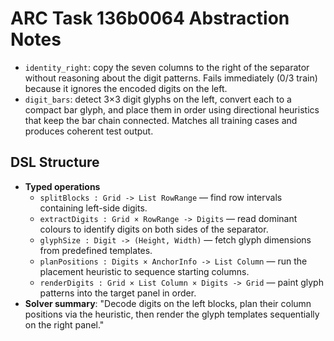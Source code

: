# ARC Task 136b0064 Abstraction Notes

- `identity_right`: copy the seven columns to the right of the separator without reasoning about the digit patterns. Fails immediately (0/3 train) because it ignores the encoded digits on the left.
- `digit_bars`: detect 3×3 digit glyphs on the left, convert each to a compact bar glyph, and place them in order using directional heuristics that keep the bar chain connected. Matches all training cases and produces coherent test output.

## DSL Structure
- **Typed operations**
  - `splitBlocks : Grid -> List RowRange` — find row intervals containing left-side digits.
  - `extractDigits : Grid × RowRange -> Digits` — read dominant colours to identify digits on both sides of the separator.
  - `glyphSize : Digit -> (Height, Width)` — fetch glyph dimensions from predefined templates.
  - `planPositions : Digits × AnchorInfo -> List Column` — run the placement heuristic to sequence starting columns.
  - `renderDigits : Grid × List Column × Digits -> Grid` — paint glyph patterns into the target panel in order.
- **Solver summary**: "Decode digits on the left blocks, plan their column positions via the heuristic, then render the glyph templates sequentially on the right panel."
